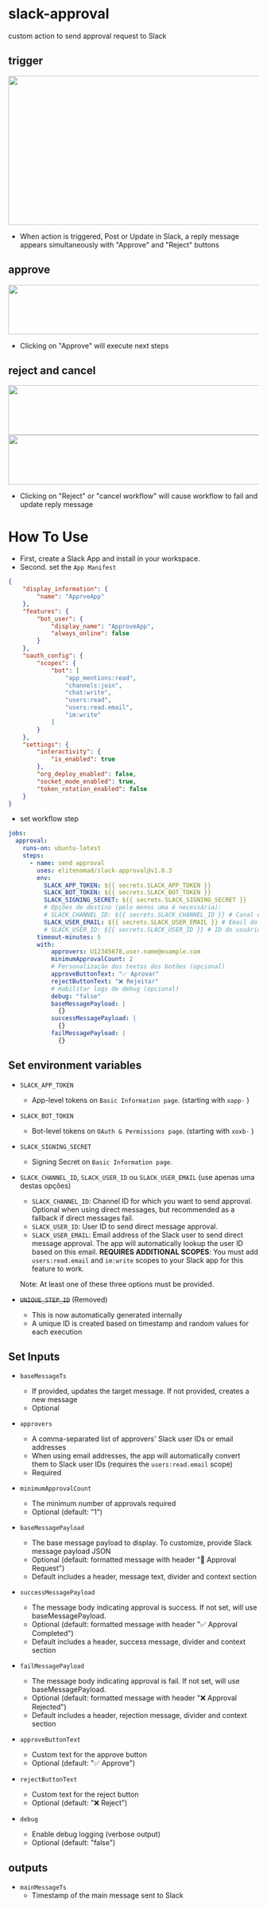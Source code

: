 # slack-approval

custom action to send approval request to Slack


## trigger
<image src="img/approve_at_reply.png" width="800" height="300" />

- When action is triggered, Post or Update in Slack, a reply message appears simultaneously with "Approve" and "Reject" buttons
## approve
<image src="img/approved.png" width="800" height="100" />

- Clicking on "Approve" will execute next steps

## reject and cancel
<image src="img/rejected.png" width="800" height="100" />
<image src="img/canceled.png" width="800" height="100" />

- Clicking on "Reject" or "cancel workflow" will cause workflow to fail and update reply message





# How To Use

- First, create a Slack App and install in your workspace.
- Second. set the `App Manifest`
```json
{
    "display_information": {
        "name": "ApprveApp"
    },
    "features": {
        "bot_user": {
            "display_name": "ApproveApp",
            "always_online": false
        }
    },
    "oauth_config": {
        "scopes": {
            "bot": [
                "app_mentions:read",
                "channels:join",
                "chat:write",
                "users:read",
                "users:read.email", 
                "im:write"
            ]
        }
    },
    "settings": {
        "interactivity": {
            "is_enabled": true
        },
        "org_deploy_enabled": false,
        "socket_mode_enabled": true,
        "token_rotation_enabled": false
    }
}
```

- set workflow step
```yaml
jobs:
  approval:
    runs-on: ubuntu-latest
    steps:
      - name: send approval
        uses: elitenomad/slack-approval@v1.0.3
        env:
          SLACK_APP_TOKEN: ${{ secrets.SLACK_APP_TOKEN }}
          SLACK_BOT_TOKEN: ${{ secrets.SLACK_BOT_TOKEN }}
          SLACK_SIGNING_SECRET: ${{ secrets.SLACK_SIGNING_SECRET }}
          # Opções de destino (pelo menos uma é necessária):
          # SLACK_CHANNEL_ID: ${{ secrets.SLACK_CHANNEL_ID }} # Canal do Slack (opcional com mensagens diretas)
          SLACK_USER_EMAIL: ${{ secrets.SLACK_USER_EMAIL }} # Email do usuário (recomendado)
          # SLACK_USER_ID: ${{ secrets.SLACK_USER_ID }} # ID do usuário (alternativa)
        timeout-minutes: 5
        with:
            approvers: U12345678,user.name@example.com
            minimumApprovalCount: 2
            # Personalização dos textos dos botões (opcional)
            approveButtonText: "✅ Aprovar"
            rejectButtonText: "❌ Rejeitar"
            # Habilitar logs de debug (opcional)
            debug: "false"
            baseMessagePayload: |
              {}
            successMessagePayload: |
              {}
            failMessagePayload: |
              {}
```

## Set environment variables

  - `SLACK_APP_TOKEN`

    - App-level tokens on `Basic Information page`. (starting with `xapp-` )

  - `SLACK_BOT_TOKEN`

    - Bot-level tokens on `OAuth & Permissions page`. (starting with `xoxb-` )

  - `SLACK_SIGNING_SECRET`

    - Signing Secret on `Basic Information page`.

  - `SLACK_CHANNEL_ID`, `SLACK_USER_ID` ou `SLACK_USER_EMAIL` (use apenas uma destas opções)

    - `SLACK_CHANNEL_ID`: Channel ID for which you want to send approval. Optional when using direct messages, but recommended as a fallback if direct messages fail.
    - `SLACK_USER_ID`: User ID to send direct message approval.
    - `SLACK_USER_EMAIL`: Email address of the Slack user to send direct message approval. The app will automatically lookup the user ID based on this email. **REQUIRES ADDITIONAL SCOPES**: You must add `users:read.email` and `im:write` scopes to your Slack app for this feature to work.
    
    Note: At least one of these three options must be provided.

  - ~~`UNIQUE_STEP_ID`~~ (Removed)

    - This is now automatically generated internally
    - A unique ID is created based on timestamp and random values for each execution

## Set Inputs

  - `baseMessageTs`
    - If provided, updates the target message. If not provided, creates a new message
    - Optional

  - `approvers`
    - A comma-separated list of approvers' Slack user IDs or email addresses
    - When using email addresses, the app will automatically convert them to Slack user IDs (requires the `users:read.email` scope)
    - Required

  - `minimumApprovalCount`
    - The minimum number of approvals required
    - Optional (default: "1")

  - `baseMessagePayload`
    - The base message payload to display. To customize, provide Slack message payload JSON
    - Optional (default: formatted message with header "🔔 Approval Request")
    - Default includes a header, message text, divider and context section

  - `successMessagePayload`
    - The message body indicating approval is success. If not set, will use baseMessagePayload.
    - Optional (default: formatted message with header "✅ Approval Completed")
    - Default includes a header, success message, divider and context section

  - `failMessagePayload`
    - The message body indicating approval is fail. If not set, will use baseMessagePayload.
    - Optional (default: formatted message with header "❌ Approval Rejected")
    - Default includes a header, rejection message, divider and context section

  - `approveButtonText`
    - Custom text for the approve button
    - Optional (default: "✅ Approve")

  - `rejectButtonText`
    - Custom text for the reject button
    - Optional (default: "❌ Reject")

  - `debug`
    - Enable debug logging (verbose output)
    - Optional (default: "false")


## outputs

- `mainMessageTs`
  - Timestamp of the main message sent to Slack

